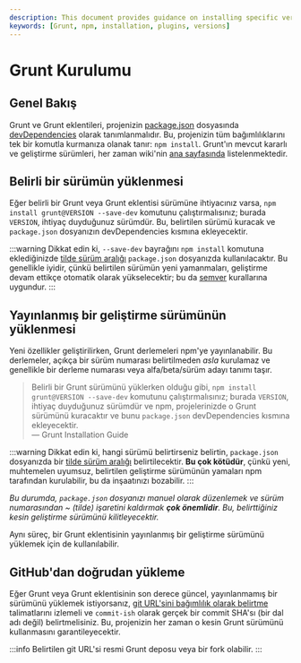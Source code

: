 ```yaml
---
description: This document provides guidance on installing specific versions of Grunt and Grunt plugins, ensuring proper management of project dependencies.
keywords: [Grunt, npm, installation, plugins, versions]
---
```


# Grunt Kurulumu

## Genel Bakış
Grunt ve Grunt eklentileri, projenizin [package.json](https://docs.npmjs.com/files/package.json) dosyasında [devDependencies](https://docs.npmjs.com/files/package.json#devdependencies) olarak tanımlanmalıdır. Bu, projenizin tüm bağımlılıklarını tek bir komutla kurmanıza olanak tanır: `npm install`. Grunt'ın mevcut kararlı ve geliştirme sürümleri, her zaman wiki'nin [ana sayfasında](https://github.com/gruntjs/grunt/wiki/) listelenmektedir.

## Belirli bir sürümün yüklenmesi
Eğer belirli bir Grunt veya Grunt eklentisi sürümüne ihtiyacınız varsa, `npm install grunt@VERSION --save-dev` komutunu çalıştırmalısınız; burada `VERSION`, ihtiyaç duyduğunuz sürümdür. Bu, belirtilen sürümü kuracak ve `package.json` dosyanızın devDependencies kısmına ekleyecektir.

:::warning
Dikkat edin ki, `--save-dev` bayrağını `npm install` komutuna eklediğinizde [tilde sürüm aralığı] `package.json` dosyanızda kullanılacaktır. Bu genellikle iyidir, çünkü belirtilen sürümün yeni yamanmaları, geliştirme devam ettikçe otomatik olarak yükselecektir; bu da [semver] kurallarına uygundur.
:::

[tilde sürüm aralığı]: https://docs.npmjs.com/cli/v6/using-npm/semver#ranges  
[semver]: http://semver.org

## Yayınlanmış bir geliştirme sürümünün yüklenmesi
Yeni özellikler geliştirilirken, Grunt derlemeleri npm'ye yayınlanabilir. Bu derlemeler, açıkça bir sürüm numarası belirtilmeden _asla_ kurulamaz ve genellikle bir derleme numarası veya alfa/beta/sürüm adayı tanımı taşır.

> Belirli bir Grunt sürümünü yüklerken olduğu gibi, `npm install grunt@VERSION --save-dev` komutunu çalıştırmalısınız; burada `VERSION`, ihtiyaç duyduğunuz sürümdür ve npm, projelerinizde o Grunt sürümünü kuracaktır ve bunu `package.json` devDependencies kısmına ekleyecektir.  
> — Grunt Installation Guide

:::warning
Dikkat edin ki, hangi sürümü belirtirseniz belirtin, `package.json` dosyanızda bir [tilde sürüm aralığı][] belirtilecektir. **Bu çok kötüdür**, çünkü yeni, muhtemelen uyumsuz, belirtilen geliştirme sürümünün yamaları npm tarafından kurulabilir, bu da inşaatınızı bozabilir.
:::

_Bu durumda, `package.json` dosyanızı manuel olarak düzenlemek ve sürüm numarasından ~ (tilde) işaretini kaldırmak **çok önemlidir**. Bu, belirttiğiniz kesin geliştirme sürümünü kilitleyecektir._

Aynı süreç, bir Grunt eklentisinin yayınlanmış bir geliştirme sürümünü yüklemek için de kullanılabilir.

## GitHub'dan doğrudan yükleme
Eğer Grunt veya Grunt eklentisinin son derece güncel, yayınlanmamış bir sürümünü yüklemek istiyorsanız, [git URL'sini bağımlılık olarak belirtme](https://docs.npmjs.com/files/package.json#git-urls-as-dependencies) talimatlarını izlemeli ve `commit-ish` olarak gerçek bir commit SHA'sı (bir dal adı değil) belirtmelisiniz. Bu, projenizin her zaman o kesin Grunt sürümünü kullanmasını garantileyecektir.

:::info
Belirtilen git URL'si resmi Grunt deposu veya bir fork olabilir.
:::